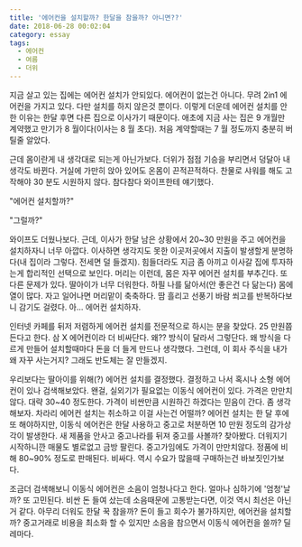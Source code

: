 ```yaml
---
title: '에어컨을 설치할까? 한달을 참을까? 아니면??'
date: 2018-06-28 00:02:04
category: essay
tags:
  - 에어컨
  - 여름
  - 더위
---
```


지금 살고 있는 집에는 에어컨 설치가 안되있다. 에어컨이 없는건 아니다. 무려 2in1 에어컨을 가지고 있다. 다만 설치를 하지 않은것 뿐이다. 이렇게 더운데 에어컨 설치를 안한 이유는 한달 후면 다른 집으로 이사가기 때문이다. 애초에 지금 사는 집은 9 개월만 계약했고 만기가 8 월이다(이사는 8 월 초다). 처음 계약할때는 7 월 정도까지 충분히 버틸줄 알았다.

근데 몸이란게 내 생각대로 되는게 아닌가보다. 더위가 점점 기승을 부리면서 덩달아 내 생각도 바뀐다. 거실에 가만히 앉아 있어도 온몸이 끈적끈적하다. 찬물로 샤워를 해도 고작해야 30 분도 시원하지 않다. 참다참다 와이프한테 얘기했다.

"에어컨 설치할까?"

"그럴까?"

와이프도 더웠나보다. 근데, 이사가 한달 남은 상황에서 20~30 만원을 주고 에어컨을 설치하자니 너무 아깝다. 이사하면 생각지도 못한 이곳저곳에서 지출이 발생할게 분명하다(내 집이라 그렇다. 전세면 덜 들겠지). 힘들더라도 지금 좀 아끼고 이사갈 집에 투자하는게 합리적인 선택으로 보인다. 머리는 이런데, 몸은 자꾸 에어컨 설치를 부추긴다. 또다른 문제가 있다. 딸아이가 너무 더워한다. 하필 나를 닮아서(안 좋은건 다 닮는다) 몸에 열이 많다. 자고 일어나면 머리맡이 축축하다. 땀 흘리고 선풍기 바람 쐬고를 반복하다보니 감기도 걸렸다. 아... 에어컨 설치하자.

인터넷 카페를 뒤저 저렴하게 에어컨 설치를 전문적으로 하시는 분을 찾았다. 25 만원쯤 든다고 한다. 삼 X 에어컨이라 더 비싸단다. 왜?? 방식이 달라서 그렇단다. 왜 방식을 다르게 만들어 설치할때마다 돈을 더 들게 만드나 생각했다. 그런데, 이 회사 주식을 내가 왜 자꾸 사는거지? 그래도 반도체는 잘 만들겠지.

우리보다는 딸아이를 위해(?) 에어컨 설치를 결정했다. 결정하고 나서 혹시나 소형 에어컨이 있나 검색해보았다. 왠걸, 실외기가 필요없는 이동식 에어컨이 있다. 가격은 만만치 않다. 대략 30~40 정도한다. 가격이 비싼만큼 시원하긴 하겠다는 믿음이 간다. 좀 생각해보자. 차라리 에어컨 설치는 취소하고 이걸 사는건 어떨까? 에어컨 설치는 한 달 후에 또 해야하지만, 이동식 에어컨은 한달 사용하고 중고로 처분하면 10 만원 정도의 감가상각이 발생한다. 새 제품을 안사고 중고나라를 뒤져 중고를 사볼까? 찾아봤다. 더워지기 시작하니깐 매물도 별로없고 금방 팔린다. 중고가임에도 가격이 만만치않다. 정품에 비해 80~90% 정도로 판매된다. 비싸다. 역시 수요가 많을때 구매하는건 바보짓인가보다.

조금더 검색해보니 이동식 에어컨은 소음이 엄청나다고 한다. 얼마나 심하기에 '엄청'날까? 또 고민된다. 비싼 돈 들여 샀는데 소음때문에 고통받는다면, 이것 역시 최선은 아닌거 같다. 아무리 더워도 한달 꾹 참을까? 돈이 들고 회수가 불가하지만, 에어컨을 설치할까? 중고거래로 비용을 최소화 할 수 있지만 소음을 참으면서 이동식 에어컨을 쓸까? 딜레마다.
